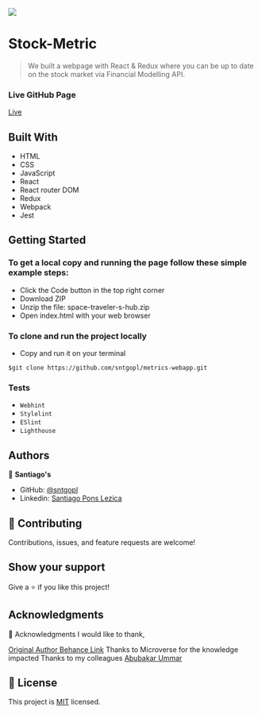 ![](https://img.shields.io/badge/Microverse-blueviolet)

# Stock-Metric

> We built a webpage with React & Redux where you can be up to date on the stock market via Financial Modelling API.

### Live GitHub Page
[Live](https://stometric.netlify.app/)

## Built With

- HTML
- CSS
- JavaScript
- React
- React router DOM
- Redux
- Webpack
- Jest

## Getting Started

### To get a local copy and running the page follow these simple example steps:
- Click the Code button in the top right corner
- Download ZIP
- Unzip the file: space-traveler-s-hub.zip
- Open index.html with your web browser
### To clone and run the project locally
- Copy and run it on your terminal
```
$git clone https://github.com/sntgopl/metrics-webapp.git
```

### Tests
- `Webhint`
- `Stylelint`
- `ESlint`
- `Lighthouse`

## Authors

👤 **Santiago's**
- GitHub: [@sntgopl](https://github.com/sntgopl)
- Linkedin: [Santiago Pons Lezica](https://www.linkedin.com/in/santiago-pons-lezica-923747241/)

## 🤝 Contributing

Contributions, issues, and feature requests are welcome!

## Show your support

Give a ⭐️ if you like this project!

## Acknowledgments

🙏 Acknowledgments
I would like to thank,

[Original Author Behance Link](https://www.behance.net/sakwadesignstudio)
Thanks to Microverse for the knowledge impacted
Thanks to my colleagues [Abubakar Ummar](https://github.com/Haywayaheadshot)

## 📝 License

This project is [MIT](./LICENSE) licensed.